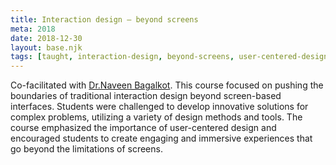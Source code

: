 ```yaml
---
title: Interaction design — beyond screens
meta: 2018
date: 2018-12-30
layout: base.njk
tags: [taught, interaction-design, beyond-screens, user-centered-design, immersive-experiences, complex-problem-solving, innovative-design, design-methods, design-tools, creative-solutions, interactive-systems, non-traditional-ux, experiential-design, human-centered-design, interface-innovation, screenless-interaction, hci, design-boundaries, user-experience, design-exploration, interaction-methods, product-innovation, design-thinking, ux-experimentation, digital-transformation, emerging-technologies, multi-sensory-design, design-for-engagement, future-of-ux, interaction-paradigms, technological-evolution]
--- 
```

Co-facilitated with [Dr.Naveen Bagalkot](/mentors/naveen-bagalkot/). This course focused on pushing the boundaries of traditional interaction design beyond screen-based interfaces. Students were challenged to develop innovative solutions for complex problems, utilizing a variety of design methods and tools. The course emphasized the importance of user-centered design and encouraged students to create engaging and immersive experiences that go beyond the limitations of screens.

